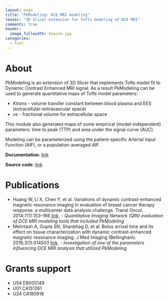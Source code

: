 ```yaml
---
layout: page
title: "PkModeling: DCE MRI modeling"
teaser: "3D Slicer extension for Tofts modeling of DCE MRI"
comments: true
header:
  image_fullwidth: beacon.jpg
categories:
  - tool
---
```


# About

PkModeling is an extension of 3D Slicer that implements Tofts model fit to Dynamic Contrast Enhanced MRI signal. As a result PkModeling can be used to generate quantitative maps of Tofts model parameters:
* _Ktrans_ - volume transfer constant between blood plasma and EES (extracellular-extravascular space)
* _ve_ - fractional volume for extracellular space

This module also generates maps of some empirical (model-independent) parameters: time to peak (TTP) and area under the signal curve (AUC).

Modeling can be parameterized using the patient-specific Arterial Input Function (AIF), or a population-averaged AIF.

**Documentation**: [link](https://www.slicer.org/wiki/Documentation/Nightly/Modules/PkModeling)

**Source code**: [link](https://github.com/millerjv/PkModeling)

# Publications

* Huang W, Li X, Chen Y, et al. Variations of dynamic contrast-enhanced magnetic resonance imaging in evaluation of breast cancer therapy response: a multicenter data analysis challenge. Transl Oncol. 2014;7(1):153–166 [link](http://dx.doi.org/10.1593/tlo.13838). - _Quantitative Imaging Network (QIN) evaluation of DCE MRI modeling tools that included PkModeling_
* Mehrtash A, Gupta SN, Shanbhag D, et al. Bolus arrival time and its effect on tissue characterization with dynamic contrast-enhanced magnetic resonance imaging. J Med Imaging (Bellingham). 2016;3(1):014503 [link](http://dx.doi.org/10.1117/1.JMI.3.1.014503). - _Investigation of one of the parameters influencing DCE MRI analysis that utilized PkModeling_

# Grants support

* U54 EB005149
* U01 CA151261
* U24 CA180918
